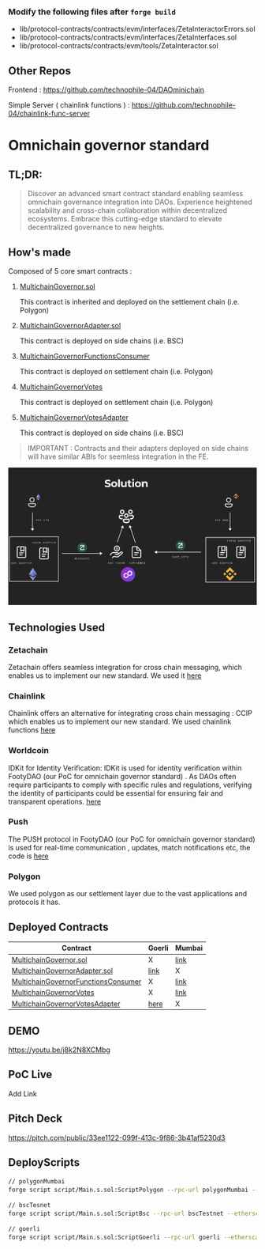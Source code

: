 ### Modify the following files after `forge build`
 - lib/protocol-contracts/contracts/evm/interfaces/ZetaInteractorErrors.sol
 - lib/protocol-contracts/contracts/evm/interfaces/ZetaInterfaces.sol
 - lib/protocol-contracts/contracts/evm/tools/ZetaInteractor.sol
## **Other Repos**

Frontend  : https://github.com/technophile-04/DAOminichain

Simple Server ( chainlink functions ) : https://github.com/technophile-04/chainlink-func-server

# **Omnichain governor standard**

## TL;DR:
>Discover an advanced smart contract standard enabling seamless omnichain governance integration into DAOs. Experience heightened scalability and cross-chain collaboration within decentralized ecosystems. Embrace this cutting-edge standard to elevate decentralized governance to new heights.

## How's made

Composed of 5 core smart contracts :

1. [MultichainGovernor.sol](src/core/MultichainGovernor.sol)

    This contract is inherited and deployed on the settlement chain (i.e. Polygon)

2. [MultichainGovernorAdapter.sol](src/core/MultichainGovernorAdapter.sol)

    This contract is deployed on side chains (i.e. BSC)
3. [MultichainGovernorFunctionsConsumer](src/core/MultichainGovernorFunctionsConsumer.sol)

    This contract is deployed on settlement chain (i.e. Polygon)
4. [MultichainGovernorVotes](src/core/MultichainGovernorVotes.sol)

    This contract is deployed on settlement chain (i.e. Polygon)

5. [MultichainGovernorVotesAdapter](src/core/MultichainGovernorVotesAdapter.sol)

    This contract is deployed on side chains (i.e. BSC)

> IMPORTANT : Contracts and their adapters deployed on side chains will have similar ABIs for seemless integration in the FE.

![alt text](imgs/infra.png)


## Technologies Used

### Zetachain

Zetachain offers seamless integration for cross chain messaging, which enables us to implement our new standard. We used it [here](https://github.com/jrcarlos2000/Omnichain-governor-standard/blob/62acfdef1630a337fe382cc937857bc513b1d73f/src/core/MultichainGovernorAdapter.sol#L84)

### Chainlink

Chainlink offers an alternative for integrating cross chain messaging : CCIP which enables us to implement our new standard. We used chainlink functions [here](https://github.com/jrcarlos2000/Omnichain-governor-standard/blob/62acfdef1630a337fe382cc937857bc513b1d73f/src/core/MultichainGovernorFunctionsConsumer.sol#L39)

### Worldcoin

IDKit for Identity Verification: IDKit is used for identity verification within FootyDAO (our PoC for omnichain governor standard) . As DAOs often require participants to comply with specific rules and regulations, verifying the identity of participants could be essential for ensuring fair and transparent operations. [here](https://github.com/technophile-04/DAOminichain/blob/b42404e89e12b2c60a65316afaada78ee1496bd3/packages/nextjs/pages/index.tsx#L84)

### Push

The PUSH protocol in FootyDAO (our PoC for omnichain governor standard) is used for real-time  communication , updates, match notifications etc, the code is [here](https://github.com/technophile-04/DAOminichain/blob/b42404e89e12b2c60a65316afaada78ee1496bd3/packages/nextjs/components/Footer.tsx#L37)

### Polygon

We used polygon as our settlement layer due to the vast applications and protocols it has.

## **Deployed Contracts**

Contract | Goerli | Mumbai
--- | --- | --- 
[MultichainGovernor.sol](src/core/MultichainGovernor.sol) | X | [link](https://mumbai.polygonscan.com/address/0xb84BAc17afc8B074dbC83C7920982E41Bf11478B)
[MultichainGovernorAdapter.sol](src/core/MultichainGovernorAdapter.sol) | [link](https://goerli.etherscan.io/address/0x15a16c761DAc6880cbC25Fdc4fd4e8773C357727) | X
[MultichainGovernorFunctionsConsumer](src/core/MultichainGovernorFunctionsConsumer.sol) | X | [link](https://mumbai.polygonscan.com/address/0xde6cc3ba502c43f9e5a7606a649d0e268c544bec)
[MultichainGovernorVotes](src/core/MultichainGovernorVotes.sol) | X | [link](https://mumbai.polygonscan.com/address/0xAb1cE3C12a85B7FA613DE482bfD3a731E7B8C28e)
[MultichainGovernorVotesAdapter](src/core/MultichainGovernorVotesAdapter.sol) | [here](https://goerli.etherscan.io/address/0x66A70844A816066530eeC13B5C17C82d8df991D7) | X

## **DEMO**

https://youtu.be/j8k2N8XCMbg
## **PoC Live**

Add Link

## **Pitch Deck**

https://pitch.com/public/33ee1122-099f-413c-9f86-3b41af5230d3
## **DeployScripts**
```bash
// polygonMumbai
forge script script/Main.s.sol:ScriptPolygon --rpc-url polygonMumbai --etherscan-api-key NDZZQB529Q8HQAUXZEARWCHGZBRGDMSEYC --verifier-url https://api-testnet.polygonscan.com/api --broadcast --verify --legacy
```

```bash
// bscTesnet 
forge script script/Main.s.sol:ScriptBsc --rpc-url bscTestnet --etherscan-api-key IG2WK5KH5CFH1DRYU42MXHHCCCJDWX65RD --verifier-url https://api-testnet.bscscan.com/api --broadcast --verify --legacy
```

```bash
// goerli
forge script script/Main.s.sol:ScriptGoerli --rpc-url goerli --etherscan-api-key Y6H9S7521BGREFMGSETVA72F1HT74FE3M5 --verifier-url https://api-goerli.etherscan.io/api --broadcast --verify --legacy
```
